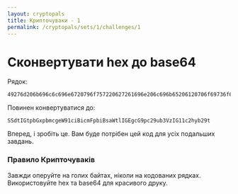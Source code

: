 ```yaml
---
layout: cryptopals
title: Крипточуваки - 1
permalink: /cryptopals/sets/1/challenges/1
---
```

# Сконвертувати hex до base64
Рядок:

```
49276d206b696c6c696e6720796f757220627261696e206c696b65206120706f69736f6e6f7573206d757368726f6f6d
```
Повинен конвертуватися до:
```
SSdtIGtpbGxpbmcgeW91ciBicmFpbiBsaWtlIGEgcG9pc29ub3VzIG11c2hyb29t
```
Вперед, і зробіть це. Вам буде потрібен цей код для усіх подальших завдань.

<div class="panel panel-warning">
  <div class="panel-heading">
    <h3 class="panel-title">Правило Крипточуваків</h3>
  </div>
  <div class="panel-body">
    <p>
      Завжди оперуйте на голих байтах, ніколи на кодованих рядках. Використовуйте hex
      та base64 для красивого друку.
    </p>
  </div>
</div>